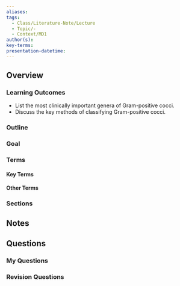 ```yaml
---
aliases: 
tags:
  - Class/Literature-Note/Lecture
  - Topic/-
  - Context/MD1
author(s): 
key-terms: 
presentation-datetime:
---
```



## Overview
### Learning Outcomes
- List the most clinically important genera of Gram-positive cocci. 
- Discuss the key methods of classifying Gram-positive cocci.
### Outline

### Goal

### Terms
#### Key Terms

#### Other Terms

### Sections


## Notes


## Questions

### My Questions
### Revision Questions




